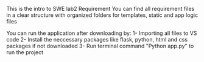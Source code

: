 This is the intro to SWE lab2 Requirement
You can find all requirement files in a clear structure with organized folders for templates, static and app logic files

You can run the application after downloading by:
1- Importing all files to VS code
2- Install the neccessary packages like flask, python, html and css packages if not downloaded
3- Run terminal command "Python app.py" to run the project
